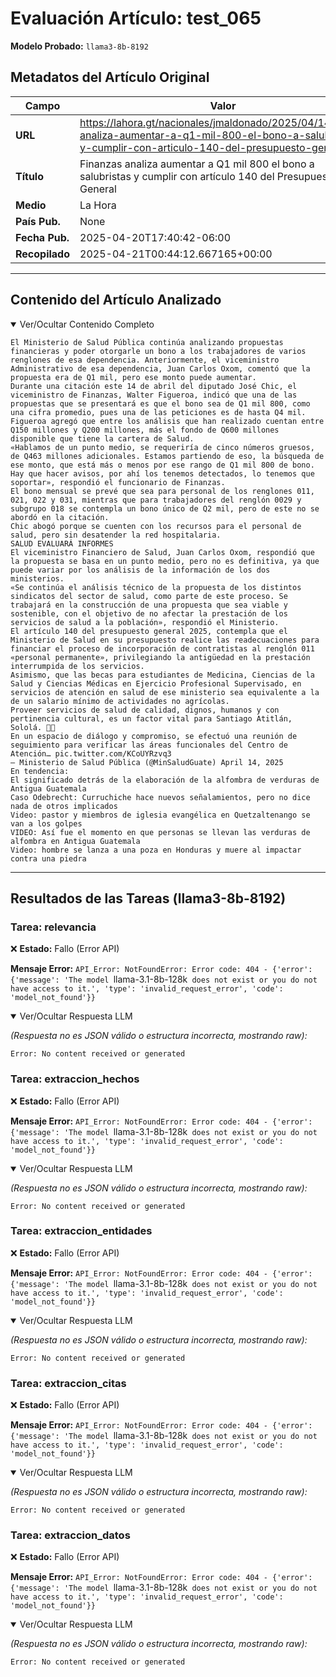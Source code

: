 # Evaluación Artículo: test_065
**Modelo Probado:** `llama3-8b-8192`

## Metadatos del Artículo Original

| Campo          | Valor                                      |
|----------------|--------------------------------------------|
| **URL**        | https://lahora.gt/nacionales/jmaldonado/2025/04/14/salud-analiza-aumentar-a-q1-mil-800-el-bono-a-salubristas-y-cumplir-con-articulo-140-del-presupuesto-general/           |
| **Título**     | Finanzas analiza aumentar a Q1 mil 800 el bono a salubristas y cumplir con artículo 140 del Presupuesto General       |
| **Medio**      | La Hora         |
| **País Pub.**  | None |
| **Fecha Pub.** | 2025-04-20T17:40:42-06:00 |
| **Recopilado** | 2025-04-21T00:44:12.667165+00:00 |

---

## Contenido del Artículo Analizado

<details open>
<summary>Ver/Ocultar Contenido Completo</summary>

```text
El Ministerio de Salud Pública continúa analizando propuestas financieras y poder otorgarle un bono a los trabajadores de varios renglones de esa dependencia. Anteriormente, el viceministro Administrativo de esa dependencia, Juan Carlos Oxom, comentó que la propuesta era de Q1 mil, pero ese monto puede aumentar.
Durante una citación este 14 de abril del diputado José Chic, el viceministro de Finanzas, Walter Figueroa, indicó que una de las propuestas que se presentará es que el bono sea de Q1 mil 800, como una cifra promedio, pues una de las peticiones es de hasta Q4 mil.
Figueroa agregó que entre los análisis que han realizado cuentan entre Q150 millones y Q200 millones, más el fondo de Q600 millones disponible que tiene la cartera de Salud.
«Hablamos de un punto medio, se requeriría de cinco números gruesos, de Q463 millones adicionales. Estamos partiendo de eso, la búsqueda de ese monto, que está más o menos por ese rango de Q1 mil 800 de bono. Hay que hacer avisos, por ahí los tenemos detectados, lo tenemos que soportar», respondió el funcionario de Finanzas.
El bono mensual se prevé que sea para personal de los renglones 011, 021, 022 y 031, mientras que para trabajadores del renglón 0029 y subgrupo 018 se contempla un bono único de Q2 mil, pero de este no se abordó en la citación.
Chic abogó porque se cuenten con los recursos para el personal de salud, pero sin desatender la red hospitalaria.
SALUD EVALUARÁ INFORMES
El viceministro Financiero de Salud, Juan Carlos Oxom, respondió que la propuesta se basa en un punto medio, pero no es definitiva, ya que puede variar por los análisis de la información de los dos ministerios.
«Se continúa el análisis técnico de la propuesta de los distintos sindicatos del sector de salud, como parte de este proceso. Se trabajará en la construcción de una propuesta que sea viable y sostenible, con el objetivo de no afectar la prestación de los servicios de salud a la población», respondió el Ministerio.
El artículo 140 del presupuesto general 2025, contempla que el Ministerio de Salud en su presupuesto realice las readecuaciones para financiar el proceso de incorporación de contratistas al renglón 011 «personal permanente», privilegiando la antigüedad en la prestación interrumpida de los servicios.
Asimismo, que las becas para estudiantes de Medicina, Ciencias de la Salud y Ciencias Médicas en Ejercicio Profesional Supervisado, en servicios de atención en salud de ese ministerio sea equivalente a la de un salario mínimo de actividades no agrícolas.
Proveer servicios de salud de calidad, dignos, humanos y con pertinencia cultural, es un factor vital para Santiago Atitlán, Sololá. 🏥🤝
En un espacio de diálogo y compromiso, se efectuó una reunión de seguimiento para verificar las áreas funcionales del Centro de Atención… pic.twitter.com/KCoUYRzvq3
— Ministerio de Salud Pública (@MinSaludGuate) April 14, 2025
En tendencia:
El significado detrás de la elaboración de la alfombra de verduras de Antigua Guatemala
Caso Odebrecht: Curruchiche hace nuevos señalamientos, pero no dice nada de otros implicados
Video: pastor y miembros de iglesia evangélica en Quetzaltenango se van a los golpes
VIDEO: Así fue el momento en que personas se llevan las verduras de alfombra en Antigua Guatemala
Video: hombre se lanza a una poza en Honduras y muere al impactar contra una piedra
```
</details>

---

## Resultados de las Tareas (llama3-8b-8192)

### Tarea: relevancia

❌ **Estado:** Fallo (Error API)

   **Mensaje Error:** `API_Error: NotFoundError: Error code: 404 - {'error': {'message': 'The model `llama-3.1-8b-128k` does not exist or you do not have access to it.', 'type': 'invalid_request_error', 'code': 'model_not_found'}}`


<details open>
<summary>Ver/Ocultar Respuesta LLM</summary>

_(Respuesta no es JSON válido o estructura incorrecta, mostrando raw):_
```
Error: No content received or generated
```
</details>


### Tarea: extraccion_hechos

❌ **Estado:** Fallo (Error API)

   **Mensaje Error:** `API_Error: NotFoundError: Error code: 404 - {'error': {'message': 'The model `llama-3.1-8b-128k` does not exist or you do not have access to it.', 'type': 'invalid_request_error', 'code': 'model_not_found'}}`


<details open>
<summary>Ver/Ocultar Respuesta LLM</summary>

_(Respuesta no es JSON válido o estructura incorrecta, mostrando raw):_
```
Error: No content received or generated
```
</details>


### Tarea: extraccion_entidades

❌ **Estado:** Fallo (Error API)

   **Mensaje Error:** `API_Error: NotFoundError: Error code: 404 - {'error': {'message': 'The model `llama-3.1-8b-128k` does not exist or you do not have access to it.', 'type': 'invalid_request_error', 'code': 'model_not_found'}}`


<details open>
<summary>Ver/Ocultar Respuesta LLM</summary>

_(Respuesta no es JSON válido o estructura incorrecta, mostrando raw):_
```
Error: No content received or generated
```
</details>


### Tarea: extraccion_citas

❌ **Estado:** Fallo (Error API)

   **Mensaje Error:** `API_Error: NotFoundError: Error code: 404 - {'error': {'message': 'The model `llama-3.1-8b-128k` does not exist or you do not have access to it.', 'type': 'invalid_request_error', 'code': 'model_not_found'}}`


<details open>
<summary>Ver/Ocultar Respuesta LLM</summary>

_(Respuesta no es JSON válido o estructura incorrecta, mostrando raw):_
```
Error: No content received or generated
```
</details>


### Tarea: extraccion_datos

❌ **Estado:** Fallo (Error API)

   **Mensaje Error:** `API_Error: NotFoundError: Error code: 404 - {'error': {'message': 'The model `llama-3.1-8b-128k` does not exist or you do not have access to it.', 'type': 'invalid_request_error', 'code': 'model_not_found'}}`


<details open>
<summary>Ver/Ocultar Respuesta LLM</summary>

_(Respuesta no es JSON válido o estructura incorrecta, mostrando raw):_
```
Error: No content received or generated
```
</details>
